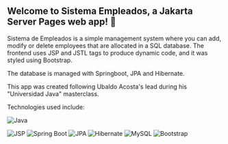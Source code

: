 ## Welcome to Sistema Empleados, a Jakarta Server Pages web app! 🚀

Sistema de Empleados is a simple management system where you can add, modify or delete employees that are allocated in a SQL database. The frontend uses JSP and JSTL tags to produce dynamic code, and it was styled using Bootstrap. 

The database is managed with Springboot, JPA and Hibernate.

This app was created following Ubaldo Acosta's lead during his "Universidad Java" masterclass.

Technologies used include:

![Java](https://img.shields.io/badge/java-%23ED8B00.svg?style=for-the-badge&logo=openjdk&logoColor=white)

![JSP](https://img.shields.io/badge/JSP-Technology-red.svg?style=for-the-badge&logo=java&logoColor=white)
![Spring Boot](https://img.shields.io/badge/Spring%20Boot-3.1.2-brightgreen.svg?style=for-the-badge&logo=spring&logoColor=white)
![JPA](https://img.shields.io/badge/JPA-2.2-blue.svg?style=for-the-badge&logo=java&logoColor=white)
![Hibernate](https://img.shields.io/badge/Hibernate-5.6.10-red.svg?style=for-the-badge&logo=hibernate&logoColor=white)
![MySQL](https://img.shields.io/badge/MySQL-Database-blue.svg?style=for-the-badge&logo=mysql&logoColor=white)
![Bootstrap](https://img.shields.io/badge/Bootstrap-563D7C.svg?style=for-the-badge&logo=bootstrap&logoColor=white)

